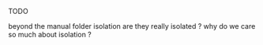 TODO

beyond the manual folder isolation
are they really isolated ?
why do we care so much about isolation ?
